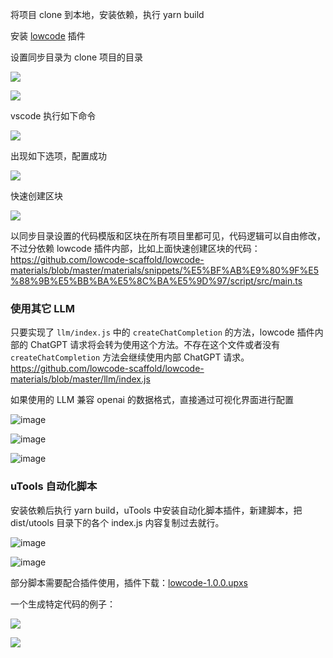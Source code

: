 将项目 clone 到本地，安装依赖，执行 yarn build

安装 [lowcode](https://marketplace.visualstudio.com/items?itemName=wjkang.lowcode) 插件

设置同步目录为 clone 项目的目录

![](https://i.imgur.com/9mVkBga.png)

![](https://i.imgur.com/J44thU5.png)

vscode 执行如下命令

![](https://i.imgur.com/QWblbfV.png)

出现如下选项，配置成功

![](https://i.imgur.com/UU0wzyy.png)

快速创建区块

![](https://i.imgur.com/eeSp4Et.gif)


以同步目录设置的代码模版和区块在所有项目里都可见，代码逻辑可以自由修改，不过分依赖 lowcode 插件内部，比如上面快速创建区块的代码： https://github.com/lowcode-scaffold/lowcode-materials/blob/master/materials/snippets/%E5%BF%AB%E9%80%9F%E5%88%9B%E5%BB%BA%E5%8C%BA%E5%9D%97/script/src/main.ts

### 使用其它 LLM

只要实现了 `llm/index.js` 中的 `createChatCompletion` 的方法，lowcode 插件内部的 ChatGPT 请求将会转为使用这个方法。不存在这个文件或者没有  `createChatCompletion` 方法会继续使用内部 ChatGPT 请求。https://github.com/lowcode-scaffold/lowcode-materials/blob/master/llm/index.js

如果使用的 LLM 兼容 openai 的数据格式，直接通过可视化界面进行配置

![image](https://github.com/user-attachments/assets/c115b70c-68f8-4479-96f4-495d4d0a1275)

![image](https://github.com/user-attachments/assets/cfa2b61b-e462-40a5-aadd-710adec15b8a)

![image](https://github.com/user-attachments/assets/5eb13ef1-150b-450c-9b53-018cbbdf59a1)


### uTools 自动化脚本

安装依赖后执行 yarn build，uTools 中安装自动化脚本插件，新建脚本，把 dist/utools 目录下的各个 index.js 内容复制过去就行。

![image](https://github.com/user-attachments/assets/ee3cd944-850b-478b-b1e7-03fa8a79d3a2)

![image](https://github.com/user-attachments/assets/3b307be1-70ab-4524-9a2d-9b19419965a4)


部分脚本需要配合插件使用，插件下载：[lowcode-1.0.0.upxs](https://github.com/lowcode-scaffold/lowcode-materials/releases)


一个生成特定代码的例子：

![](https://github.com/user-attachments/assets/ebd19d40-1f92-49d3-ab13-aa7272ff04f9)

![](https://github.com/user-attachments/assets/b0a4e635-08cf-4e09-8469-6d73c76c17d3)

